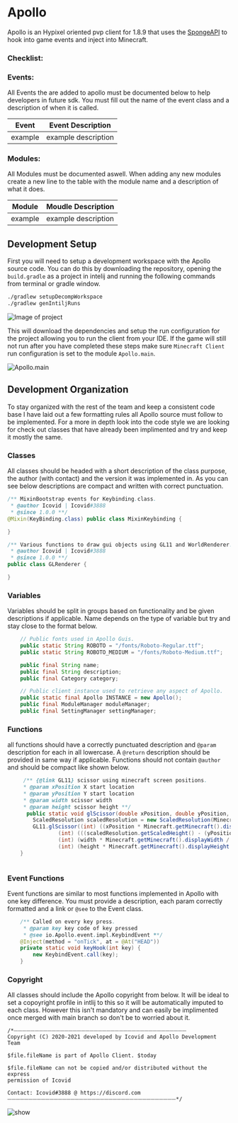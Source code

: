 # Apollo

Apollo is an Hypixel oriented pvp client for 1.8.9 that uses the [SpongeAPI](https://www.spongepowered.org) to hook into game events and inject into Minecraft.

### Checklist:


### Events:

All Events the are added to apollo must be documented below to help developers in future sdk. You must fill out the name of the event class and a description of when it is called.

| Event | Event Description |
| --- | --- |
| example | example description|

### Modules:

All Modules must be documented aswell. When adding any new modules create a new line to the table with the module name and a description of what it does.

| Module | Moudle Description |
| --- | --- |
| example | example description|

## Development Setup

First you will need to setup a development workspace with the Apollo source code. You can do this by downloading the repository, opening the `build.gradle` as a project in intelij and running the following commands from terminal or gradle window.

```bash
./gradlew setupDecompWorkspace
./gradlew genIntiljRuns
```

![Image of project](https://media.discordapp.net/attachments/747901986770518047/750929662795972740/Screen_Shot_2020-09-02_at_11.06.15_PM.png)

This will download the dependencies and setup the run configuration for the project allowing you to run the client from your IDE. If the game will still not run after you have completed these steps make sure `Minecraft Client` run configuration is set to the module `Apollo.main`.

![Apollo.main](https://media.discordapp.net/attachments/747901986770518047/750931022694318120/Screen_Shot_2020-09-02_at_11.11.31_PM.png)

## Development Organization 

To stay organized with the rest of the team and keep a consistent code base I have laid out a few formatting rules all Apollo source must follow to be implemented. For a more in depth look into the code style we are looking for check out classes that have already been implimented and try and keep it mostly the same.

### Classes
All classes should be headed with a short description of the class purpose, the author (with contact) and the version it was implemented in. As you can see below descriptions are compact and written with correct punctuation.

```java
/** MixinBootstrap events for Keybinding.class.
 * @author Icovid | Icovid#3888
 * @since 1.0.0 **/
@Mixin(KeyBinding.class) public class MixinKeybinding {

}

/** Various functions to draw gui objects using GL11 and WorldRenderer.
 * @author Icovid | Icovid#3888
 * @since 1.0.0 **/
public class GLRenderer {

}
```

### Variables
Variables should be split in groups based on functionality and be given descriptions if applicable. Name depends on the type of variable but try and stay close to the format below.

```java
    // Public fonts used in Apollo Guis.
    public static String ROBOTO = "/fonts/Roboto-Regular.ttf";
    public static String ROBOTO_MEDIUM = "/fonts/Roboto-Medium.ttf";

    public final String name;
    public final String description;
    public final Category category;

    // Public client instance used to retrieve any aspect of Apollo.
    public static final Apollo INSTANCE = new Apollo();
    public final ModuleManager moduleManager;
    public final SettingManager settingManager;
```

### Functions
all functions should have a correctly punctuated description and `@param` description for each in all lowercase. A `@return` description should be provided in same way if applicable. Functions should not contain `@author` and should be compact like shown below.

```java 
     /** {@link GL11} scissor using minecraft screen positions.
     * @param xPosition X start location
     * @param yPosition Y start location
     * @param width scissor width
     * @param height scissor height **/
      public static void glScissor(double xPosition, double yPosition, double width, double height) {
        ScaledResolution scaledResolution = new ScaledResolution(Minecraft.getMinecraft());
        GL11.glScissor((int) ((xPosition * Minecraft.getMinecraft().displayWidth) / scaledResolution.getScaledWidth()),
                (int) (((scaledResolution.getScaledHeight() - (yPosition + height)) * Minecraft.getMinecraft().displayHeight) / scaledResolution.getScaledHeight()),
                (int) (width * Minecraft.getMinecraft().displayWidth / scaledResolution.getScaledWidth()),
                (int) (height * Minecraft.getMinecraft().displayHeight / scaledResolution.getScaledHeight()));
    }
     
```

### Event Functions
Event functions are similar to most functions implemented in Apollo with one key difference. You must provide a description, each param correctly formatted and a link or `@see` to the Event class.

```java
    /** Called on every key press.
     * @param key key code of key pressed 
     * @see io.Apollo.event.impl.KeybindEvent **/
    @Inject(method = "onTick", at = @At("HEAD"))
    private static void keyHook(int key) {
        new KeybindEvent.call(key);
    }
```

### Copyright
All classes should include the Apollo copyright from below. It will be ideal to set a copoyright profile in intlij to this so it will be automatically imputed to each class. However this isn't mandatory and can easily be implimented once merged with main branch so don't be to worried about it.

```
/*⏤⏤⏤⏤⏤⏤⏤⏤⏤⏤⏤⏤⏤⏤⏤⏤⏤⏤⏤⏤⏤⏤⏤⏤⏤⏤⏤⏤⏤⏤⏤⏤⏤⏤⏤⏤⏤⏤⏤⏤⏤
Copyright (C) 2020-2021 developed by Icovid and Apollo Development Team

$file.fileName is part of Apollo Client. $today

$file.fileName can not be copied and/or distributed without the express
permission of Icovid

Contact: Icovid#3888 @ https://discord.com
⏤⏤⏤⏤⏤⏤⏤⏤⏤⏤⏤⏤⏤⏤⏤⏤⏤⏤⏤⏤⏤⏤⏤⏤⏤⏤⏤⏤⏤⏤⏤⏤⏤⏤⏤⏤⏤⏤⏤⏤*/
```

![show](https://media.discordapp.net/attachments/747901986770518047/750940281657884702/Screen_Shot_2020-09-02_at_11.48.16_PM.png?width=1500&height=859)
